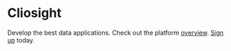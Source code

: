 # Cliosight

Develop the best data applications. Check out the platform [overview](overview.md). [Sign up](https://app.cliosight.com/app/dashboards/50/show/public?noNavbar=true) today.
